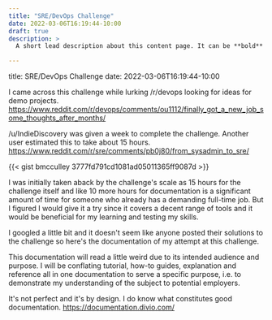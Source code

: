 ```yaml
---
title: "SRE/DevOps Challenge"
date: 2022-03-06T16:19:44-10:00
draft: true
description: >
  A short lead description about this content page. It can be **bold** or _italic_ and can be split over multiple paragraphs.

---
```


title: SRE/DevOps Challenge
date: 2022-03-06T16:19:44-10:00

I came across this challenge while lurking /r/devops looking for ideas for demo projects. 
https://www.reddit.com/r/devops/comments/ou1112/finally_got_a_new_job_some_thoughts_after_months/

/u/IndieDiscovery was given a week to complete the challenge. Another user estimated this to take about 15 hours. 
https://www.reddit.com/r/sre/comments/pb0j80/from_sysadmin_to_sre/


{{< gist bmcculley 3777fd791cd1081ad05011365ff9087d >}}

I was initially taken aback by the challenge's scale as 15 hours for the challenge itself and like 10 more hours for documentation is a significant amount of time for someone who already has a demanding full-time job. But I figured I would give it a try since it covers a decent range of tools and it would be beneficial for my learning and testing my skills. 

I googled a little bit and it doesn't seem like anyone posted their solutions to the challenge so here's the documentation of my attempt at this challenge.



This documentation will read a little weird due to its intended audience and purpose. I will be conflating tutorial, how-to guides, explanation and reference all in one documentation to serve a specific purpose, i.e. to demonstrate my understanding of the subject to potential employers. 

It's not perfect and it's by design. I do know what constitutes good documentation. 
https://documentation.divio.com/
